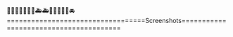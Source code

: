 🚕🚓🚗🚙🚌🚐🚎🚑🚑🚒🚒🚚🚛🚜🚘
 ==================================Screenshots=======================================
 
 
